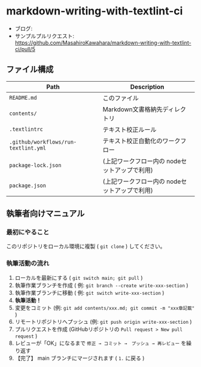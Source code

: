 # markdown-writing-with-textlint-ci
- ブログ:
- サンプルプルリクエスト: https://github.com/MasahiroKawahara/markdown-writing-with-textlint-ci/pull/5

## ファイル構成

| Path                                 | Description                                   |
| --                                   | --                                            |
| `README.md`                          | このファイル                                  |
| `contents/`                          | Markdown文書格納先ディレクトリ                |
| `.textlintrc`                        | テキスト校正ルール                            |
| `.github/workflows/run-textlint.yml` | テキスト校正自動化のワークフロー              |
| `package-lock.json`                  | (上記ワークフロー内の nodeセットアップで利用) |
| `package.json`                       | (上記ワークフロー内の nodeセットアップで利用) |

## 執筆者向けマニュアル
### 最初にやること

このリポジトリをローカル環境に複製 ( `git clone` ) してください。

### 執筆活動の流れ

1. ローカルを最新にする ( `git switch main; git pull` )
2. 執筆作業ブランチを作成 ( 例: `git branch --create write-xxx-section` )
3. 執筆作業ブランチに移動 ( 例: `git switch write-xxx-section` )
4. **執筆活動！**
5. 変更をコミット (例: `git add contents/xxx.md; git commit -m "xxx章記載"` )
6. リモートリポジトリへプッシュ (例: `git push origin write-xxx-section` )
7. プルリクエストを作成 (GitHubリポジトリの `Pull request > New pull request` )
8. レビューが「OK」になるまで `修正 → コミット →　プッシュ → 再レビュー` を繰り返す
9. 【完了】 main ブランチにマージされます ( `1.` に戻る )
